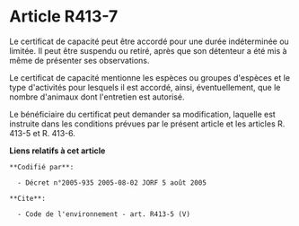 # Article R413-7

Le certificat de capacité peut être accordé pour une durée indéterminée ou limitée. Il peut être suspendu ou retiré, après
que son détenteur a été mis à même de présenter ses observations. 

Le certificat de capacité mentionne les espèces ou groupes d'espèces et le type d'activités pour lesquels il est accordé,
ainsi, éventuellement, que le nombre d'animaux dont l'entretien est autorisé. 

Le bénéficiaire du certificat peut demander sa modification, laquelle est instruite dans les conditions prévues par le
présent article et les articles R. 413-5 et R. 413-6.

**Liens relatifs à cet article**

	**Codifié par**:

	  - Décret n°2005-935 2005-08-02 JORF 5 août 2005

	**Cite**:

	  - Code de l'environnement - art. R413-5 (V)
